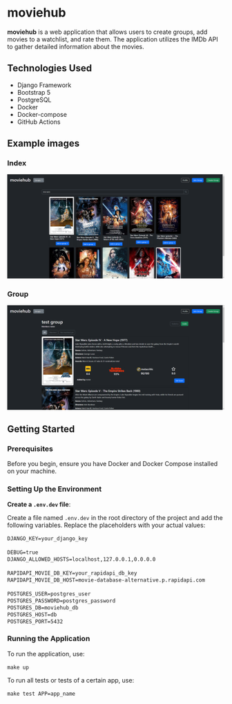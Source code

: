 # moviehub

**moviehub** is a web application that allows users to create groups, add movies to a watchlist, and rate them. The application utilizes the IMDb API to gather detailed information about the movies.

## Technologies Used
- Django Framework
- Bootstrap 5
- PostgreSQL
- Docker
- Docker-compose
- GitHub Actions

## Example images
### Index
![Index View](images/index.png)

### Group
![Group View](images/group.png)

## Getting Started

### Prerequisites
Before you begin, ensure you have Docker and Docker Compose installed on your machine.

### Setting Up the Environment

**Create a `.env.dev` file**:

Create a file named `.env.dev` in the root directory of the project and add the following variables. Replace the placeholders with your actual values:

   ```plaintext
   DJANGO_KEY=your_django_key

   DEBUG=true
   DJANGO_ALLOWED_HOSTS=localhost,127.0.0.1,0.0.0.0

   RAPIDAPI_MOVIE_DB_KEY=your_rapidapi_db_key
   RAPIDAPI_MOVIE_DB_HOST=movie-database-alternative.p.rapidapi.com

   POSTGRES_USER=postgres_user
   POSTGRES_PASSWORD=postgres_password
   POSTGRES_DB=moviehub_db
   POSTGRES_HOST=db
   POSTGRES_PORT=5432
   ```

### Running the Application
To run the application, use:
```
make up
```

To run all tests or tests of a certain app, use:
```
make test APP=app_name
```
